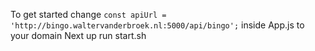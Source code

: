 To get started change `const apiUrl = 'http://bingo.waltervanderbroek.nl:5000/api/bingo';` inside App.js to your domain
Next up run start.sh

